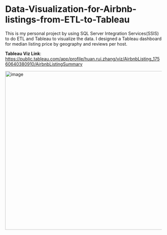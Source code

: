 # Data-Visualization-for-Airbnb-listings-from-ETL-to-Tableau
This is my personal project by using SQL Server Integration Services(SSIS) to do ETL and Tableau to visualize the data. I designed a Tableau dashboard for median listing price by geography and reviews per host.

**Tableau Viz Link**: https://public.tableau.com/app/profile/huan.rui.zhang/viz/AirbnbListing_17560640380910/AirbnbListingSummary

<img width="1218" height="512" alt="image" src="https://github.com/user-attachments/assets/f4f989a6-a079-400b-b33d-3323873debe6" />
